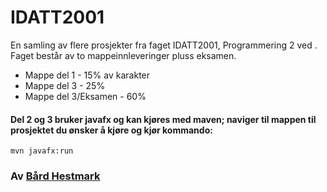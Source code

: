 # IDATT2001

En samling av flere prosjekter fra faget IDATT2001, Programmering 2 ved . Faget består av to mappeinnleveringer pluss eksamen.

- Mappe del 1 - 15% av karakter
- Mappe del 3 - 25%
- Mappe del 3/Eksamen - 60%


#### Del 2 og 3 bruker javafx og kan kjøres med maven; naviger til mappen til prosjektet du ønsker å kjøre og kjør kommando:
```
mvn javafx:run
```

### Av [Bård Hestmark](https://github.com/bardhestmark)

